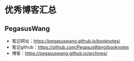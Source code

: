 # 优秀博客汇总

## PegasusWang
* 笔记网址：https://pegasuswang.github.io/booknotes/
* 笔记github：https://github.com/PegasusWang/booknotes
* 博客：https://pegasuswang.github.io/archives/
